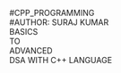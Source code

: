 #CPP_PROGRAMMING
<br>
#AUTHOR: SURAJ KUMAR
<br>
BASICS
<br>
TO
<br>
ADVANCED
<br>
DSA WITH C++ LANGUAGE
